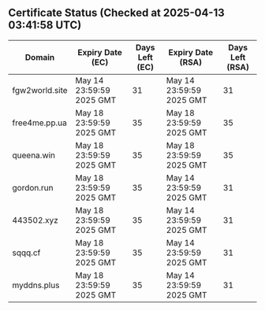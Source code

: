 ## Certificate Status (Checked at 2025-04-13 03:41:58 UTC)
| Domain | Expiry Date (EC) | Days Left (EC) | Expiry Date (RSA) | Days Left (RSA) |
|--------|-------------------|----------------|--------------------|--------------------|
| fgw2world.site | May 14 23:59:59 2025 GMT | 31 | May 14 23:59:59 2025 GMT | 31 |
| free4me.pp.ua | May 18 23:59:59 2025 GMT | 35 | May 18 23:59:59 2025 GMT | 35 |
| queena.win | May 18 23:59:59 2025 GMT | 35 | May 18 23:59:59 2025 GMT | 35 |
| gordon.run | May 18 23:59:59 2025 GMT | 35 | May 14 23:59:59 2025 GMT | 31 |
| 443502.xyz | May 18 23:59:59 2025 GMT | 35 | May 14 23:59:59 2025 GMT | 31 |
| sqqq.cf | May 18 23:59:59 2025 GMT | 35 | May 14 23:59:59 2025 GMT | 31 |
| myddns.plus | May 18 23:59:59 2025 GMT | 35 | May 14 23:59:59 2025 GMT | 31 |
